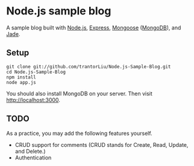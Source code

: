 Node.js sample blog
=============

A sample blog built with [Node.js], [Express], [Mongoose] ([MongoDB]), and [Jade].

Setup
-------

	git clone git://github.com/trantorLiu/Node.js-Sample-Blog.git
	cd Node.js-Sample-Blog
	npm install
	node app.js

You should also install MongoDB on your server.
Then visit [http://localhost:3000].

TODO
-------

As a practice, you may add the following features yourself.

* CRUD support for comments (CRUD stands for Create, Read, Update, and Delete.)
* Authentication


[http://localhost:3000]: http://localhost:3000
[Node.js]: http://http://nodejs.org/
[Express]: http://expressjs.com/
[Mongoose]: http://mongoosejs.com/
[MongoDB]: http://www.mongodb.org/
[Jade]: https://github.com/visionmedia/jade
